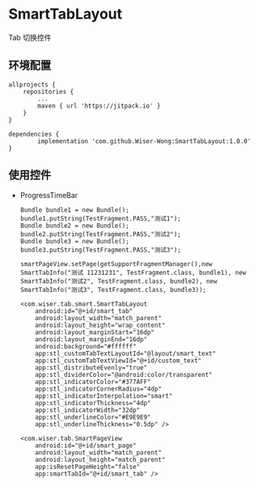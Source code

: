 # SmartTabLayout
Tab 切换控件

## 环境配置
    allprojects {
		repositories {
			...
			maven { url 'https://jitpack.io' }
		}
	}
    
    dependencies {
	        implementation 'com.github.Wiser-Wong:SmartTabLayout:1.0.0'
	}
  
  ## 使用控件

  * ProgressTimeBar
  
        Bundle bundle1 = new Bundle();
        bundle1.putString(TestFragment.PASS,"测试1");
        Bundle bundle2 = new Bundle();
        bundle2.putString(TestFragment.PASS,"测试2");
        Bundle bundle3 = new Bundle();
        bundle3.putString(TestFragment.PASS,"测试3");
        
        smartPageView.setPage(getSupportFragmentManager(),new SmartTabInfo("测试 11231231", TestFragment.class, bundle1), new       SmartTabInfo("测试2", TestFragment.class, bundle2), new SmartTabInfo("测试3", TestFragment.class, bundle3));
  
        <com.wiser.tab.smart.SmartTabLayout
            android:id="@+id/smart_tab"
            android:layout_width="match_parent"
            android:layout_height="wrap_content"
            android:layout_marginStart="16dp"
            android:layout_marginEnd="16dp"
            android:background="#ffffff"
            app:stl_customTabTextLayoutId="@layout/smart_text"
            app:stl_customTabTextViewId="@+id/custom_text"
            app:stl_distributeEvenly="true"
            app:stl_dividerColor="@android:color/transparent"
            app:stl_indicatorColor="#377AFF"
            app:stl_indicatorCornerRadius="4dp"
            app:stl_indicatorInterpolation="smart"
            app:stl_indicatorThickness="4dp"
            app:stl_indicatorWidth="32dp"
            app:stl_underlineColor="#E9E9E9"
            app:stl_underlineThickness="0.5dp" />

        <com.wiser.tab.SmartPageView
            android:id="@+id/smart_page"
            android:layout_width="match_parent"
            android:layout_height="match_parent"
            app:isResetPageHeight="false"
            app:smartTabId="@+id/smart_tab" />
